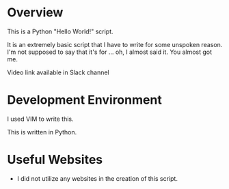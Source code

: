 # Overview

This is a Python "Hello World!" script.

It is an extremely basic script that I have to write for some unspoken reason. I'm not supposed to say that it's for ... oh, I almost said it. You almost got me.

Video link available in Slack channel

# Development Environment

I used VIM to write this.

This is written in Python.

# Useful Websites

* I did not utilize any websites in the creation of this script.
